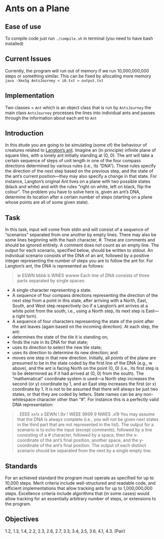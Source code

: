 # Ants on a Plane
## Ease of use
To compile code just run ```./compile.sh``` in terminal (you need to have bash installed)
## Current Issues
Currently, the program will run out of memory if we run 10,000,000,000 steps or something similar. This can be fixed by allocating more memory
```java -Xmx5g AntsJourney < i0.txt > output.txt```

## Implementation
Two classes = ```Ant``` which is an object class that is run by ```AntsJourney``` the main class
```AntsJourney``` processes the lines into individual ants and passes through the information about each ant to ```Ant```

## Introduction
In this étude you are going to be simulating (some of) the behaviour of creatures related
to [Langton’s ant](https://en.wikipedia.org/wiki/Langton%27s_ant). Imagine an (in principle) infinite plane of square tiles, with a lonely
ant initially standing at (0, 0). The ant will take a certain sequence of steps of unit length
in one of the four compass directions determined by various rules (i.e., its “DNA”).
These rules specify the direction of the next step based on the previous step, and the
state of the ant’s current position—they may also specify a change in that state.
For instance, Langton’s original Ant lives on a plane with two possible states (black and
white) and with the rules “right on white, left on black, flip the colour”.
The problem you have to solve here is, given an ant’s DNA, determine its location
after a certain number of steps (starting on a plane whose points are all of some given
state).

## Task
In this task, input will come from stdin and will consist of a sequence of “scenarios”
separated from one another by empty lines. There may also be some lines beginning
with the hash character, #. These are comments and should be ignored entirely. A comment does not count as an empty line. The output for each scenario, specified below,
should be written to stdout.
An individual scenario consists of the DNA of an ant, followed by a positive integer
representing the number of steps you are to follow the ant for. For Langton’s ant, the
DNA is represented as follows:
> w ESWN bbbb
> b WNES wwww
Each line of DNA consists of three parts separated by single spaces:
- A single character representing a state.
- A sequence of four compass directions representing the direction of the next step
from a point in this state, after arriving with a North, East, South, and West step
respectively (so if a Langton’s ant arrives at a white point from the south, i.e.,
using a North step, its next step is East—a right turn).
- A sequence of four characters representing the state of the point after the ant
leaves (again based on the incoming direction).
At each step, the ant:
- determines the state of the tile it is standing on;
- finds the rule in its DNA for that state;
- uses its direction to select the new tile state;
- uses its direction to determine its new direction; and
- moves one step in that new direction.
Initially, all points of the plane are presumed to be in the state coded by the first line of
the DNA (e.g., w above), and the ant is facing North on the point (0, 0) (i.e., its first step
is to be determined as if it had arrived at (0, 0) from the south). The “mathematical”
coordinate system is used—a North step increases the second (or y) coordinate by 1,
and an East step increases the first (or x) coordinate by 1.
It is not to be assumed that there will always be just two states, or that they are coded by
letters. State names can be any non-whitespace character other than “#”. For instance
this is a perfectly valid DNA representation:
> . EEEE xx!x
> x SEWN !.9x
> ! WEEE 9999
> 9 NWES .x!9
You may assume that the DNA is always complete (i.e., you will not be given next states
in the third part that are not represented in the list).
The output for a scenario is to echo the input (except comments), followed by a line
consisting of a # character, followed by a space, then the x-coordinate of the ant’s final
position, another space, and the y-coordinate of the ant’s final position. The output of
each distinct scenario should be separated from the next by a single empty line.

## Standards
For an achieved standard the program must operate as specified for up to 10,000 steps.
Merit criteria include well-structured and readable code, and efficient implementations
that allow tracking ants for up to 1,000,000,000 steps.
Excellence criteria include algorithms that (in some cases) would allow tracking for an
essentially arbitrary number of steps, or extensions to the program.

## Objectives
1.2, 1.3, 1.4, 2.2, 2.3, 2.6, 2.7, 3.3, 3.4, 3.5, 3.6, 4.1, 4.3.
(Pair)